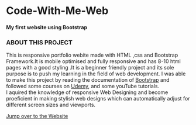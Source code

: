 <h1> Code-With-Me-Web</h1>
<h4>My first website using Bootstrap</h4>
<h3> ABOUT THIS PROJECT </h3>
<p>
This is responsive portfolio webite made with HTML ,css and Bootstrap Framework.It is mobile optimised and fully responsive and has 8-10 html pages with a good styling .It is a beginner friendly project and its sole purpose is to push my learning in the field of web development.
I was able to make this project by reading the documentation of <a href = "https://getbootstrap.com/"> Bootstrap</a> and followed some courses on <a href= "https://www.udemy.com/course/html-css-certification-course-for-beginners-e/learn/lecture/21106896?start=0#overview">Udemy</a>, and some youTube tutorials.<br>
I aquired the knowledge of responsive Web Designing and become proeficient in making stylish web designs which can  automatically adjust for different screen sizes and viewports.
 <br>
 
 <a href="https://pranav-293.github.io/Code-With-Me-Web/" target="_blank"> Jump over to the Website </a>
